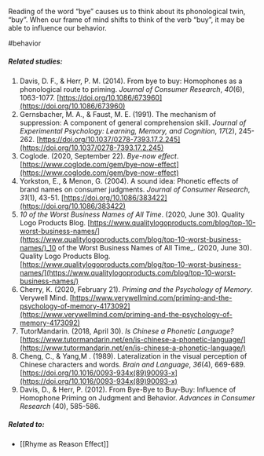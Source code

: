 Reading of the word “bye” causes us to think about its phonological twin, “buy”. When our frame of mind shifts to think of the verb “buy”, it may be able to influence our behavior.

#behavior 

##### Related studies: 

1. Davis, D. F., & Herr, P. M. (2014). From bye to buy: Homophones as a phonological route to priming. _Journal of Consumer Research_, _40_(6), 1063-1077. [https://doi.org/10.1086/673960](https://doi.org/10.1086/673960)
2. Gernsbacher, M. A., & Faust, M. E. (1991). The mechanism of suppression: A component of general comprehension skill. _Journal of Experimental Psychology: Learning, Memory, and Cognition_, _17_(2), 245-262. [https://doi.org/10.1037/0278-7393.17.2.245](https://doi.org/10.1037/0278-7393.17.2.245)
3. Coglode. (2020, September 22). _Bye-now effect_. [https://www.coglode.com/gem/bye-now-effect](https://www.coglode.com/gem/bye-now-effect)
4. Yorkston, E., & Menon, G. (2004). A sound idea: Phonetic effects of brand names on consumer judgments. _Journal of Consumer Research_, _31_(1), 43-51. [https://doi.org/10.1086/383422](https://doi.org/10.1086/383422)
5. _10 of the Worst Business Names of All Time_. (2020, June 30). Quality Logo Products Blog. [https://www.qualitylogoproducts.com/blog/top-10-worst-business-names/](https://www.qualitylogoproducts.com/blog/top-10-worst-business-names/)_10 of the Worst Business Names of All Time_. (2020, June 30). Quality Logo Products Blog. [https://www.qualitylogoproducts.com/blog/top-10-worst-business-names/](https://www.qualitylogoproducts.com/blog/top-10-worst-business-names/)
6. Cherry, K. (2020, February 21). _Priming and the Psychology of Memory_. Verywell Mind. [https://www.verywellmind.com/priming-and-the-psychology-of-memory-4173092](https://www.verywellmind.com/priming-and-the-psychology-of-memory-4173092)
7. TutorMandarin. (2018, April 30). _Is Chinese a Phonetic Language?_ [https://www.tutormandarin.net/en/is-chinese-a-phonetic-language/](https://www.tutormandarin.net/en/is-chinese-a-phonetic-language/)
8. Cheng, C., & Yang,M . (1989). Lateralization in the visual perception of Chinese characters and words. _Brain and Language_, _36_(4), 669-689. [https://doi.org/10.1016/0093-934x(89)90093-x](https://doi.org/10.1016/0093-934x(89)90093-x)
9. Davis, D., & Herr, P. (2012). From Bye-Bye to Buy-Buy: Influence of Homophone Priming on Judgment and Behavior. _Advances in Consumer Research_ (40), 585-586.

##### Related to:

- [[Rhyme as Reason Effect]] 